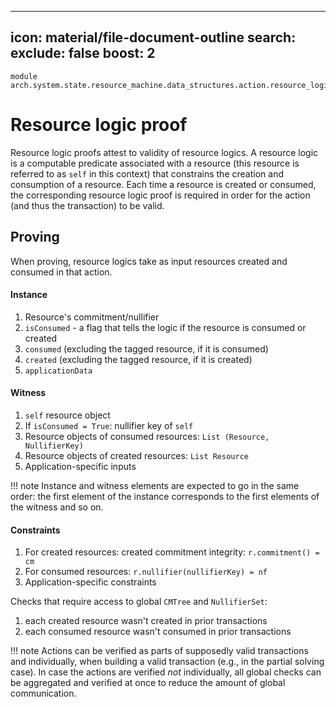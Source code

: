 
---
icon: material/file-document-outline
search:
  exclude: false
  boost: 2
---

```juvix
module arch.system.state.resource_machine.data_structures.action.resource_logic_proof;
```

# Resource logic proof

Resource logic proofs attest to validity of resource logics. A resource logic is a computable predicate associated with a resource (this resource is referred to as `self` in this context) that constrains the creation and consumption of a resource. Each time a resource is created or consumed, the corresponding resource logic proof is required in order for the action (and thus the transaction) to be valid.

## Proving

When proving, resource logics take as input resources created and consumed in that action.

#### Instance

1. Resource's commitment/nullifier
2. `isConsumed` - a flag that tells the logic if the resource is consumed or created
3. `consumed` (excluding the tagged resource, if it is consumed)
4. `created` (excluding the tagged resource, if it is created)
5. `applicationData`


#### Witness

1. `self` resource object
2. If `isConsumed = True`: nullifier key of `self`
3. Resource objects of consumed resources: `List (Resource, NullifierKey)`
4. Resource objects of created resources: `List Resource`
5. Application-specific inputs

!!! note
    Instance and witness elements are expected to go in the same order: the first element of the instance corresponds to the first elements of the witness and so on.

#### Constraints

1. For created resources: created commitment integrity: `r.commitment() = cm`
2. For consumed resources: `r.nullifier(nullifierKey) = nf`
3. Application-specific constraints

Checks that require access to global `CMTree` and `NullifierSet`:

1. each created resource wasn't created in prior transactions
2. each consumed resource wasn't consumed in prior transactions

!!! note
  Actions can be verified as parts of supposedly valid transactions and individually, when building a valid transaction (e.g., in the partial solving case). In case the actions are verified _not_ individually, all global checks can be aggregated and verified at once to reduce the amount of global communication.
